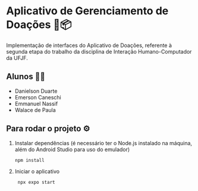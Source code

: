 # Aplicativo de Gerenciamento de Doações 📲📦

Implementação de interfaces do Aplicativo de Doações, referente à segunda etapa do trabalho da disciplina de Interação Humano-Computador da UFJF.

## Alunos 👨‍💻
- Danielson Duarte
- Emerson Caneschi
- Emmanuel Nassif
- Walace de Paula
  
## Para rodar o projeto ⚙️

1. Instalar dependências (é necessário ter o Node.js instalado na máquina, além do Android Studio para uso do emulador)

   ```bash
   npm install
   ```

2. Iniciar o aplicativo

   ```bash
    npx expo start
   ```
